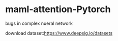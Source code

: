 #  maml-attention-Pytorch
bugs in complex nueral network

download dataset:https://www.deepsig.io/datasets
